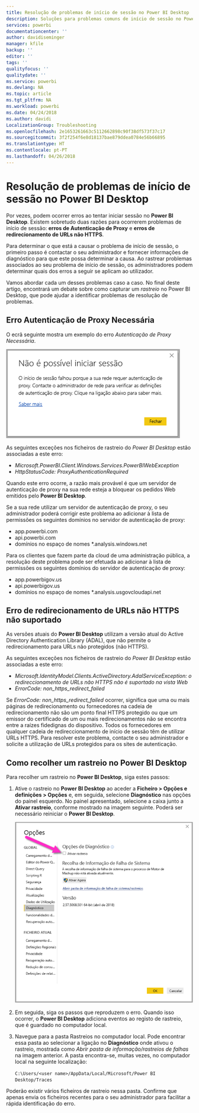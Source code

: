 ```yaml
---
title: Resolução de problemas de início de sessão no Power BI Desktop
description: Soluções para problemas comuns de início de sessão no Power BI Desktop
services: powerbi
documentationcenter: ''
author: davidiseminger
manager: kfile
backup: ''
editor: ''
tags: ''
qualityfocus: ''
qualitydate: ''
ms.service: powerbi
ms.devlang: NA
ms.topic: article
ms.tgt_pltfrm: NA
ms.workload: powerbi
ms.date: 04/24/2018
ms.author: davidi
LocalizationGroup: Troubleshooting
ms.openlocfilehash: 2e1653261663c5112662898c90f38df573f37c17
ms.sourcegitcommit: 3f2f254f6e8d18137bae879ddea0784e56b66895
ms.translationtype: HT
ms.contentlocale: pt-PT
ms.lasthandoff: 04/26/2018
---
```

# <a name="troubleshooting-sign-in-for-power-bi-desktop"></a>Resolução de problemas de início de sessão no Power BI Desktop
Por vezes, podem ocorrer erros ao tentar iniciar sessão no **Power BI Desktop**. Existem sobretudo duas razões para ocorrerem problemas de início de sessão: **erros de Autenticação de Proxy** e **erros de redirecionamento de URLs não HTTPS**. 

Para determinar o que está a causar o problema de início de sessão, o primeiro passo é contactar o seu administrador e fornecer informações de diagnóstico para que este possa determinar a causa. Ao rastrear problemas associados ao seu problema de início de sessão, os administradores podem determinar quais dos erros a seguir se aplicam ao utilizador. 

Vamos abordar cada um desses problemas caso a caso. No final deste artigo, encontrará um debate sobre como capturar um *rastreio* no Power BI Desktop, que pode ajudar a identificar problemas de resolução de problemas.


## <a name="proxy-authentication-required-error"></a>Erro Autenticação de Proxy Necessária

O ecrã seguinte mostra um exemplo do erro *Autenticação de Proxy Necessária*.

![Erro de início de sessão quando a Autenticação de Proxy falha](media/desktop-troubleshooting-sign-in/desktop-tshoot-sign-in_01.png)

As seguintes exceções nos ficheiros de rastreio do *Power BI Desktop* estão associadas a este erro:

* *Microsoft.PowerBI.Client.Windows.Services.PowerBIWebException*
* *HttpStatusCode: ProxyAuthenticationRequired*

Quando este erro ocorre, a razão mais provável é que um servidor de autenticação de proxy na sua rede esteja a bloquear os pedidos Web emitidos pelo **Power BI Desktop**. 

Se a sua rede utilizar um servidor de autenticação de proxy, o seu administrador poderá corrigir este problema ao adicionar à lista de permissões os seguintes domínios no servidor de autenticação de proxy:

* app.powerbi.com
* api.powerbi.com
* domínios no espaço de nomes *.analysis.windows.net

Para os clientes que fazem parte da cloud de uma administração pública, a resolução deste problema pode ser efetuada ao adicionar à lista de permissões os seguintes domínios do servidor de autenticação de proxy:

* app.powerbigov.us
* api.powerbigov.us
* domínios no espaço de nomes *.analysis.usgovcloudapi.net

## <a name="non-https-url-redirect-not-supported-error"></a>Erro de redirecionamento de URLs não HTTPS não suportado

As versões atuais do **Power BI Desktop** utilizam a versão atual do Active Directory Authentication Library (ADAL), que não permite o redirecionamento para URLs não protegidos (não HTTPS). 

As seguintes exceções nos ficheiros de rastreio do *Power BI Desktop* estão associadas a este erro:

* *Microsoft.IdentityModel.Clients.ActiveDirectory.AdalServiceException: o redireccionamento de URLs não HTTPS não é suportado na vista Web*
* *ErrorCode: non_https_redirect_failed*

Se *ErrorCode: non_https_redirect_failed* ocorrer, significa que uma ou mais páginas de redirecionamento ou fornecedores na cadeia de redirecionamento não são um ponto final HTTPS protegido ou que um emissor do certificado de um ou mais redirecionamentos não se encontra entre a raízes fidedignas do dispositivo. Todos os fornecedores em qualquer cadeia de redireccionamento de início de sessão têm de utilizar URLs HTTPS. Para resolver este problema, contacte o seu administrador e solicite a utilização de URLs protegidos para os sites de autenticação. 

## <a name="how-to-collect-a-trace-in-power-bi-desktop"></a>Como recolher um rastreio no Power BI Desktop

Para recolher um rastreio no **Power BI Desktop**, siga estes passos:

1. Ative o rastreio no **Power BI Desktop** ao aceder a **Ficheiro > Opções e definições > Opções** e, em seguida, selecione **Diagnóstico** nas opções do painel esquerdo. No painel apresentado, selecione a caixa junto a **Ativar rastreio**, conforme mostrado na imagem seguinte. Poderá ser necessário reiniciar o **Power BI Desktop**.
   
   ![Ativar o rastreio no Power BI Desktop](media/desktop-troubleshooting-sign-in/desktop-tshoot-sign-in_02.png)

2. Em seguida, siga os passos que reproduzem o erro. Quando isso ocorrer, o **Power BI Desktop** adiciona eventos ao registo de rastreio, que é guardado no computador local.

3. Navegue para a pasta Rastreios no computador local. Pode encontrar essa pasta ao selecionar a ligação no **Diagnóstico** onde ativou o rastreio, mostrada como *Abrir pasta de informação/rastreios de falhas* na imagem anterior. A pasta encontra-se, muitas vezes, no computador local na seguinte localização:

    `C:\Users/<user name>/AppData/Local/Microsoft/Power BI Desktop/Traces`

Poderão existir vários ficheiros de rastreio nessa pasta. Confirme que apenas envia os ficheiros recentes para o seu administrador para facilitar a rápida identificação do erro. 

